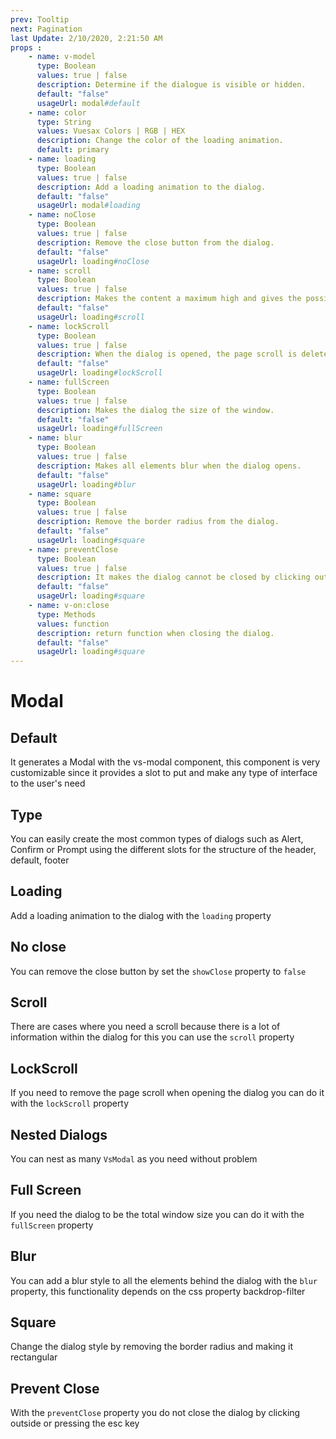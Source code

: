 ```yaml
---
prev: Tooltip
next: Pagination
last Update: 2/10/2020, 2:21:50 AM
props : 
    - name: v-model
      type: Boolean
      values: true | false
      description: Determine if the dialogue is visible or hidden.
      default: "false"
      usageUrl: modal#default
    - name: color
      type: String
      values: Vuesax Colors | RGB | HEX
      description: Change the color of the loading animation.
      default: primary
    - name: loading
      type: Boolean
      values: true | false
      description: Add a loading animation to the dialog.
      default: "false"
      usageUrl: modal#loading
    - name: noClose
      type: Boolean
      values: true | false
      description: Remove the close button from the dialog.
      default: "false"
      usageUrl: loading#noClose
    - name: scroll
      type: Boolean
      values: true | false
      description: Makes the content a maximum high and gives the possibility to overflow the content add scroll.
      default: "false"
      usageUrl: loading#scroll
    - name: lockScroll
      type: Boolean
      values: true | false
      description: When the dialog is opened, the page scroll is deleted.
      default: "false"
      usageUrl: loading#lockScroll
    - name: fullScreen
      type: Boolean
      values: true | false
      description: Makes the dialog the size of the window.	
      default: "false"
      usageUrl: loading#fullScreen
    - name: blur
      type: Boolean
      values: true | false
      description: Makes all elements blur when the dialog opens.
      default: "false"
      usageUrl: loading#blur
    - name: square
      type: Boolean
      values: true | false
      description: Remove the border radius from the dialog.
      default: "false"
      usageUrl: loading#square
    - name: preventClose
      type: Boolean
      values: true | false
      description: It makes the dialog cannot be closed by clicking outside or by pressing the esc key.
      default: "false"
      usageUrl: loading#square
    - name: v-on:close
      type: Methods
      values: function
      description: return function when closing the dialog.	
      default: "false"
      usageUrl: loading#square
---
```


# Modal

<card>

## Default

It generates a Modal with the vs-modal component, this component is very customizable since it provides a slot to put and make any type of interface to the user's need


</card>

<card subtitle="Type">

## Type

You can easily create the most common types of dialogs such as Alert, Confirm or Prompt using the different slots for the structure of the header, default, footer


</card>

<card subtitle="Loading">

## Loading

Add a loading animation to the dialog with the `loading` property

</card>

<card subtitle="NoClose">

## No close

You can remove the close button by set the `showClose` property to `false`

</card>

<card subtitle="Scroll">

## Scroll

There are cases where you need a scroll because there is a lot of information within the dialog for this you can use the `scroll` property

</card>

<card subtitle="LockScroll">

## LockScroll

If you need to remove the page scroll when opening the dialog you can do it with the `lockScroll` property

</card>

<card subtitle="Nested">

## Nested Dialogs

You can nest as many `VsModal` as you need without problem

</card>

<card subtitle="FullScreen">

## Full Screen

If you need the dialog to be the total window size you can do it with the `fullScreen` property

</card>

<card subtitle="Blur">

## Blur

You can add a blur style to all the elements behind the dialog with the `blur` property, this functionality depends on the css property backdrop-filter

</card>

<card subtitle="Square">

## Square

Change the dialog style by removing the border radius and making it rectangular

</card>

<card subtitle="PreventClose">

## Prevent Close

With the `preventClose` property you do not close the dialog by clicking outside or pressing the esc key

</card>

<script setup>
import Api from "../../../theme/global-components/template/API.tsx"
</script>

<Api></Api>